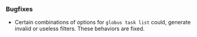 ### Bugfixes

* Certain combinations of options for `globus task list` could, generate
  invalid or useless filters. These behaviors are fixed.
